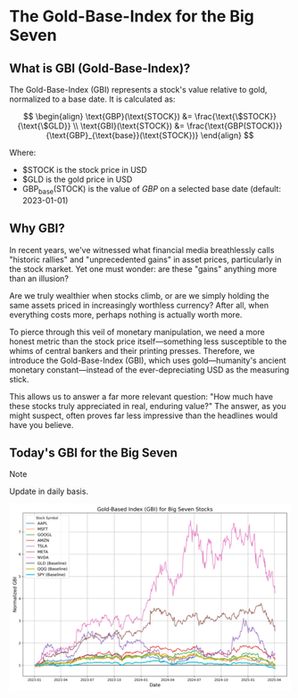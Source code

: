 # The Gold-Base-Index for the Big Seven

## What is GBI (Gold-Base-Index)?

The Gold-Base-Index (GBI) represents a stock's value relative to gold, normalized to a base date. It is calculated as:

$$
\begin{align}
\text{GBP}(\text{STOCK}) &= \frac{\text{\$STOCK}}{\text{\$GLD}} \\
\text{GBI}(\text{STOCK}) &= \frac{\text{GBP(STOCK)}}{\text{GBP}_{\text{base}}(\text{STOCK})}
\end{align}
$$

Where:
- $\text{\$STOCK}$ is the stock price in USD
- $\text{\$GLD}$ is the gold price in USD
- $\text{GBP}_{\text{base}}(\text{STOCK})$ is the value of $GBP$ on a selected base date (default: 2023-01-01)

## Why GBI?

In recent years, we've witnessed what financial media breathlessly calls "historic rallies" and "unprecedented gains" in asset prices, particularly in the stock market. Yet one must wonder: are these "gains" anything more than an illusion?

Are we truly wealthier when stocks climb, or are we simply holding the same assets priced in increasingly worthless currency? After all, when everything costs more, perhaps nothing is actually worth more.

To pierce through this veil of monetary manipulation, we need a more honest metric than the stock price itself—something less susceptible to the whims of central bankers and their printing presses. Therefore, we introduce the Gold-Base-Index (GBI), which uses gold—humanity's ancient monetary constant—instead of the ever-depreciating USD as the measuring stick.

This allows us to answer a far more relevant question: "How much have these stocks truly appreciated in real, enduring value?" The answer, as you might suspect, often proves far less impressive than the headlines would have you believe.

## Today's GBI for the Big Seven

>[!NOTE]
> Update in daily basis.

![GBI](assets/data/gbi_plot.png)